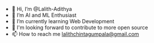 - 👋 Hi, I’m @Lalith-Adithya
- 👀 I’m AI and ML Enthusiast
- 🌱 I’m currently learning Web Development 
- 💞️ I'm looking forward to contribute to more open source
- 📫 How to reach me lalithchintagumpala@gmail.com

<!---
Lalith-Adithya/Lalith-Adithya is a ✨ special ✨ repository because its `README.md` (this file) appears on your GitHub profile.
You can click the Preview link to take a look at your changes.
--->
